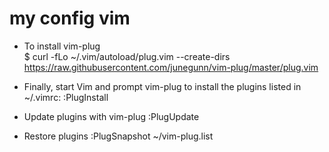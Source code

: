 # my config vim

- To install vim-plug
	<br>
	$ curl -fLo ~/.vim/autoload/plug.vim --create-dirs https://raw.githubusercontent.com/junegunn/vim-plug/master/plug.vim


- Finally, start Vim and prompt vim-plug to install the plugins listed in ~/.vimrc:
	:PlugInstall

- Update plugins with vim-plug
	:PlugUpdate

- Restore plugins
	:PlugSnapshot ~/vim-plug.list
